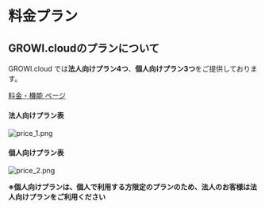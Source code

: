 # 料金プラン
## GROWI.cloudのプランについて
GROWI.cloud では**法人向けプラン4つ**、**個人向けプラン3つ**をご提供しております。  

[料金・機能 ページ](https://growi.cloud/price-and-features)

#### 法人向けプラン表<br>
![price_1.png](/assets/images/ja/price_1.png)

#### 個人向けプラン表<br>
![price_2.png](/assets/images/ja/price_2.png)

**※個人向けプランは、個人で利用する方限定のプランのため、法人のお客様は法人向けプランをご利用ください**  